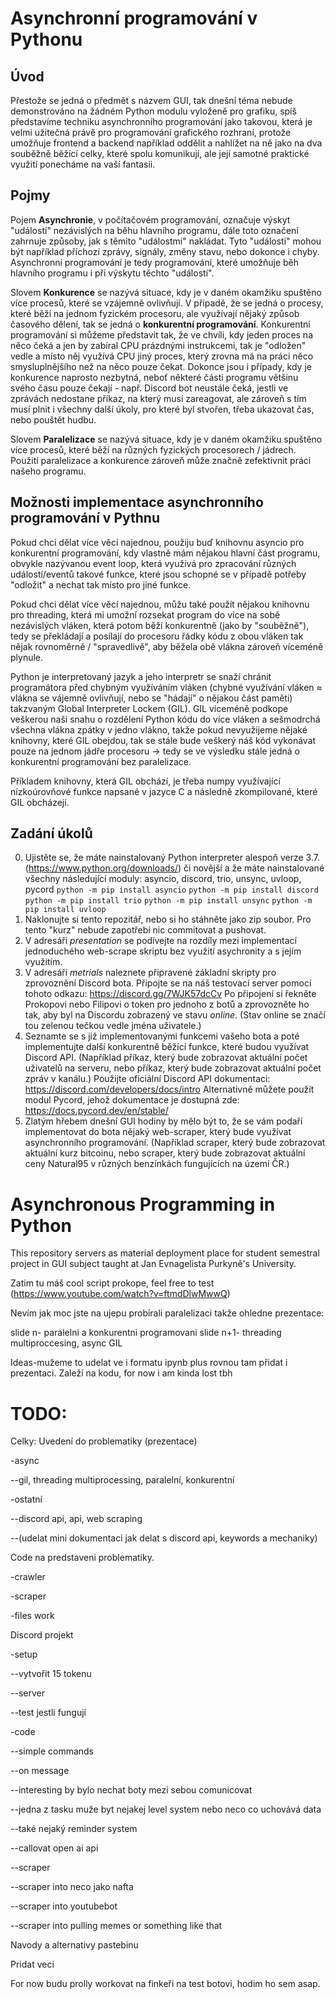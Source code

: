 # Asynchronní programování v Pythonu

## Úvod
Přestože se jedná o předmět s názvem GUI, tak dnešní téma nebude demonstrováno na žádném Python modulu vyloženě pro grafiku, spíš představíme techniku asynchronního programování jako takovou, která je velmi užitečná právě pro programování grafického rozhraní, protože umožňuje frontend a backend například oddělit a nahlížet na ně jako na dva souběžně běžící celky, které spolu komunikují, ale její samotné praktické využití ponecháme na vaší fantasii.

## Pojmy
Pojem **Asynchronie**, v počítačovém programování, označuje výskyt "událostí" nezávislých na běhu hlavního programu, dále toto označení zahrnuje způsoby, jak s těmito "událostmi" nakládat. Tyto "události" mohou být například příchozí zprávy, signály, změny stavu, nebo dokonce i chyby. Asynchronní programování je tedy programování, které umožňuje běh hlavního programu i při výskytu těchto "událostí".

Slovem **Konkurence** se nazývá situace, kdy je v daném okamžiku spuštěno více procesů, které se vzájemně ovlivňují. V případě, že se jedná o procesy, které běží na jednom fyzickém procesoru, ale využívají nějaký způsob časového dělení, tak se jedná o **konkurentní programování**. Konkurentní programování si můžeme představit tak, že ve chvíli, kdy jeden proces na něco čeká a jen by zabíral CPU prázdnými instrukcemi, tak je "odložen" vedle a místo něj využívá CPU jiný proces, který zrovna má na práci něco smysluplnějšího než na něco pouze čekat. Dokonce jsou i případy, kdy je konkurence naprosto nezbytná, neboť některé části programu většinu svého času pouze čekají - např. Discord bot neustále čeká, jestli ve zprávách nedostane příkaz, na který musí zareagovat, ale zároveň s tím musí plnit i všechny další úkoly, pro které byl stvořen, třeba ukazovat čas, nebo pouštět hudbu.

Slovem **Paralelizace** se nazývá situace, kdy je v daném okamžiku spuštěno více procesů, které běží na různých fyzických procesorech / jádrech. Použití paralelizace a konkurence zároveň může značně zefektivnit práci našeho programu.

## Možnosti implementace asynchronního programování v Pythnu
Pokud chci dělat více věcí najednou, použiju buď knihovnu asyncio pro konkurentní programování, kdy vlastně mám nějakou hlavní část programu, obvykle nazývanou event loop, která využivá pro zpracování různých událostí/eventů takové funkce, které jsou schopné se v případě potřeby "odložit" a nechat tak místo pro jiné funkce. 

Pokud chci dělat více věcí najednou, můžu také použít nějakou knihovnu pro threading, která mi umožní rozsekat program do více na sobě nezávislých vláken, která potom běží konkurentně (jako by "souběžně"), tedy se překládají a posílají do procesoru řádky kódu z obou vláken tak nějak rovnoměrně / "spravedlivě", aby běžela obě vlákna zároveň víceméně plynule. 

Python je interpretovaný jazyk a jeho interpretr se snaží chránit programátora před chybným využíváním vláken (chybné využívání vláken ≈ vlákna se vájemně ovlivňují, nebo se "hádají" o nějakou část paměti) takzvaným Global Interpreter Lockem (GIL). GIL víceméně podkope veškerou naši snahu o rozdělení Python kódu do více vláken a sešmodrchá všechna vlákna zpátky v jedno vlákno, takže pokud nevyužijeme nějaké knihovny, které GIL obejdou, tak se stále bude veškerý náš kód vykonávat pouze na jednom jádře procesoru -> tedy se ve výsledku stále jedná o konkurentní programování bez paralelizace.

Příkladem knihovny, která GIL obchází, je třeba numpy využívající nízkoúrovňové funkce napsané v jazyce C a následně zkompilované, které GIL obcházejí.

## Zadání úkolů
0. Ujistěte se, že máte nainstalovaný Python interpreter alespoň verze 3.7. (https://www.python.org/downloads/) či novější a že máte nainstalované všechny následující moduly: asyncio, discord, trio, unsync, uvloop, pycord
`python -m pip install asyncio`
`python -m pip install discord`
`python -m pip install trio`
`python -m pip install unsync`
`python -m pip install uvloop`
1. Naklonujte si tento repozitář, nebo si ho stáhněte jako zip soubor. Pro tento "kurz" nebude zapotřebí nic commitovat a pushovat.
2. V adresáři *presentation* se podívejte na rozdíly mezi implementací jednoduchého web-scrape skriptu bez využití asychronity a s jejím využitím.
3. V adresáři *metrials* naleznete připravené základní skripty pro zprovoznění Discord bota. Připojte se na náš testovací server pomocí tohoto odkazu:  https://discord.gg/7WJK57dcCv  Po připojení si řekněte Prokopovi nebo Filipovi o token pro jednoho z botů a zprovozněte ho tak, aby byl na Discordu zobrazený ve stavu *online*. (Stav online se značí tou zelenou tečkou vedle jména uživatele.)
4. Seznamte se s již implementovanými funkcemi vašeho bota a poté implementujte další konkurentně běžící funkce, které budou využívat Discord API. (Například příkaz, který bude zobrazovat aktuální počet uživatelů na serveru, nebo příkaz, který bude zobrazovat aktuální počet zpráv v kanálu.) Použijte oficiální Discord API dokumentaci: https://discord.com/developers/docs/intro Alternativně můžete použít modul Pycord, jehož dokumentace je dostupná zde: https://docs.pycord.dev/en/stable/ 
5. Zlatým hřebem dnešní GUI hodiny by mělo být to, že se vám podaří implementovat do bota nějaký web-scraper, který bude využívat asynchronního programování. (Například scraper, který bude zobrazovat aktuální kurz bitcoinu, nebo scraper, který bude zobrazovat aktuální ceny Natural95 v různých benzínkách fungujících na území ČR.)

# Asynchronous Programming in Python
This repository servers as material deployment place for student semestral project in GUI subject taught at Jan Evnagelista Purkyně's University.

Zatim tu máš cool script prokope, feel free to test (https://www.youtube.com/watch?v=ftmdDlwMwwQ)

Nevím jak moc jste na ujepu probírali paralelizaci takže ohledne prezentace:

slide n- paralelni a konkurentni programovani
slide n+1- threading multiproccesing, async GIL

Ideas-mužeme to udelat ve i formatu ipynb plus rovnou tam přidat i prezentaci. Zaleží na kodu, for now i am kinda lost tbh

# TODO:
Celky:
Uvedení do problematiky (prezentace)

-async

--gil, threading multiprocessing, paralelní, konkurentní

-ostatní

--discord api, api, web scraping

--(udelat mini dokumentaci jak delat s discord api, keywords a mechaniky)

Code na predstaveni problematiky.

-crawler

-scraper

-files work

Discord projekt

-setup 

--vytvořit 15 tokenu

--server

--test jestli fungují

-code

--simple commands

--on message

--interesting by bylo nechat boty mezi sebou comunicovat

--jedna z tasku muže byt nejakej level system nebo neco co uchovává data

--také nejaký reminder system

--callovat open ai api 

--scraper

--scraper into neco jako nafta

--scraper into youtubebot

--scraper into pulling memes or something like that

Navody a alternativy pastebinu

Pridat veci

For now budu prolly workovat na finkeři na test botovi, hodim ho sem asap.





